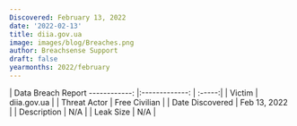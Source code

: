 ```yaml
---
Discovered: February 13, 2022
date: '2022-02-13'
title: diia.gov.ua
image: images/blog/Breaches.png
author: Breachsense Support
draft: false
yearmonths: 2022/february
---
```



| Data Breach Report
------------:   |:-------------:    | :-----:|
| Victim    | diia.gov.ua      | 
| Threat Actor    | Free Civilian      | 
| Date Discovered    | Feb 13, 2022      | 
| Description    | N/A      | 
| Leak Size    | N/A      | 

